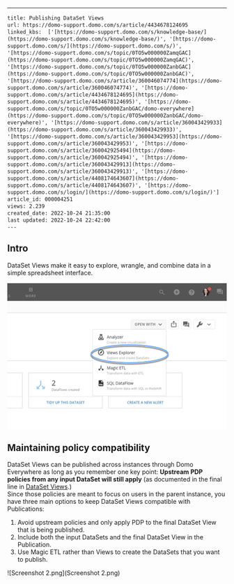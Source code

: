 ---
    title: Publishing DataSet Views
    url: https://domo-support.domo.com/s/article/4434678124695
    linked_kbs:  ['[https://domo-support.domo.com/s/knowledge-base/](https://domo-support.domo.com/s/knowledge-base/)', '[https://domo-support.domo.com/s/](https://domo-support.domo.com/s/)', '[https://domo-support.domo.com/s/topic/0TO5w000000ZamqGAC](https://domo-support.domo.com/s/topic/0TO5w000000ZamqGAC)', '[https://domo-support.domo.com/s/topic/0TO5w000000ZanbGAC](https://domo-support.domo.com/s/topic/0TO5w000000ZanbGAC)', '[https://domo-support.domo.com/s/article/360046074774](https://domo-support.domo.com/s/article/360046074774)', '[https://domo-support.domo.com/s/article/4434678124695](https://domo-support.domo.com/s/article/4434678124695)', '[https://domo-support.domo.com/s/topic/0TO5w000000ZanbGAC/domo-everywhere](https://domo-support.domo.com/s/topic/0TO5w000000ZanbGAC/domo-everywhere)', '[https://domo-support.domo.com/s/article/360043429933](https://domo-support.domo.com/s/article/360043429933)', '[https://domo-support.domo.com/s/article/360043429953](https://domo-support.domo.com/s/article/360043429953)', '[https://domo-support.domo.com/s/article/360042925494](https://domo-support.domo.com/s/article/360042925494)', '[https://domo-support.domo.com/s/article/360043429913](https://domo-support.domo.com/s/article/360043429913)', '[https://domo-support.domo.com/s/article/4408174643607](https://domo-support.domo.com/s/article/4408174643607)', '[https://domo-support.domo.com/s/login/](https://domo-support.domo.com/s/login/)']
    article_id: 000004251
    views: 2.239
    created_date: 2022-10-24 21:35:00
    last updated: 2022-10-24 22:42:00
    ---



Intro
-----


DataSet Views make it easy to explore, wrangle, and combine data in a simple spreadsheet interface.


![Screenshot_1.png](Screenshot_1.png)


Maintaining policy compatibility
--------------------------------


DataSet Views can be published across instances through Domo Everywhere as long as you remember one key point: **Upstream PDP policies from any input DataSet will still apply** (as documented in the final line in [DataSet Views](/s/article/360046074774).)  
Since those policies are meant to focus on users in the parent instance, you have three main options to keep DataSet Views compatible with Publications:


1. Avoid upstream policies and only apply PDP to the final DataSet View that is being published.
2. Include both the input DataSets and the final DataSet View in the Publication.
3. Use Magic ETL rather than Views to create the DataSets that you want to publish.


![Screenshot 2.png](Screenshot 2.png)

